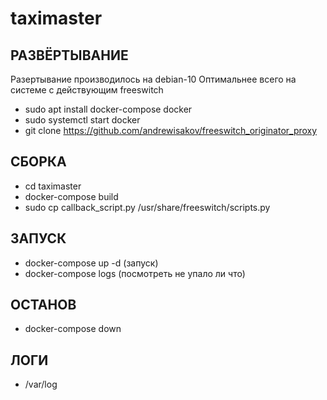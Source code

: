 # taximaster

## РАЗВЁРТЫВАНИЕ
Разертывание производилось на debian-10
Оптимальнее всего на системе с действующим freeswitch

- sudo apt install docker-compose docker
- sudo systemctl start docker
- git clone https://github.com/andrewisakov/freeswitch_originator_proxy

## СБОРКА
- cd taximaster
- docker-compose build
- sudo cp callback_script.py /usr/share/freeswitch/scripts.py

## ЗАПУСК
- docker-compose up -d  (запуск)
- docker-compose logs (посмотреть не упало ли что)

## ОСТАНОВ
- docker-compose down

## ЛОГИ
- /var/log
